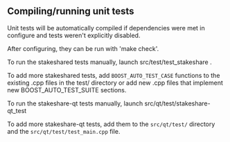 Compiling/running unit tests
------------------------------------

Unit tests will be automatically compiled if dependencies were met in configure
and tests weren't explicitly disabled.

After configuring, they can be run with 'make check'.

To run the stakeshared tests manually, launch src/test/test_stakeshare .

To add more stakeshared tests, add `BOOST_AUTO_TEST_CASE` functions to the existing
.cpp files in the test/ directory or add new .cpp files that
implement new BOOST_AUTO_TEST_SUITE sections.

To run the stakeshare-qt tests manually, launch src/qt/test/stakeshare-qt_test

To add more stakeshare-qt tests, add them to the `src/qt/test/` directory and
the `src/qt/test/test_main.cpp` file.

